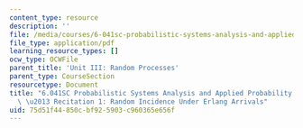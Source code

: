 ```yaml
---
content_type: resource
description: ''
file: /media/courses/6-041sc-probabilistic-systems-analysis-and-applied-probability-fall-2013/75d51f44850cbf925903c960365e656f_MIT6_041SCF13_Random_Incidence_Under_Erlang_Arrivals_300k.pdf
file_type: application/pdf
learning_resource_types: []
ocw_type: OCWFile
parent_title: 'Unit III: Random Processes'
parent_type: CourseSection
resourcetype: Document
title: "6.041SC Probabilistic Systems Analysis and Applied Probability, Fall 2013Transcript\
  \ \u2013 Recitation 1: Random Incidence Under Erlang Arrivals"
uid: 75d51f44-850c-bf92-5903-c960365e656f
---
```

